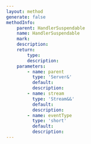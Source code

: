 ```yaml
---
layout: method
generate: false
methodInfo:
    parent: HandlerSuspendable
    name: HandlerSuspendable
    mark:  
    description: 
    return:
        type: 
        description: 
    parameters:
        - name: parent
          type: 'Server&'
          default: 
          description: 
        - name: stream
          type: 'Stream&&'
          default: 
          description: 
        - name: eventType
          type: 'short'
          default: 
          description: 
---
```

